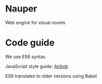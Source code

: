 # Nauper
Web engine for visual novels

# Code guide
We use ES6 syntax.

JavaScript style guide: [Airbnb](https://github.com/airbnb/javascript/tree/master)

ES6 translates to older versions using Babel